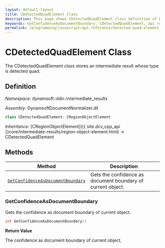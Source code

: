```yaml
---
layout: default-layout
title: CDetectedQuadElement Class
description: This page shows CDetectedQuadElement class definition of Dynamsoft Document Normalizer SDK JavaScript Edition.
keywords: GetConfidenceAsDocumentBoundary, CDetectedQuadElement, api reference
permalink: /programming/javascript/api-reference/detected-quad-element.html
---
```


# CDetectedQuadElement Class

The CDetectedQuadElement class stores an intermediate result whose type is detected quad.

## Definition

*Namespace:* dynamsoft::ddn::intermediate_results

*Assembly:* DynamsoftDocumentNormalizer.dll

```cpp
class CDetectedQuadElement: CRegionObjectElement
```

*Inheritance:* [CRegionObjectElement]({{ site.dcv_cpp_api }}core/intermediate-results/region-object-element.html) -> CDetectedQuadElement

## Methods

| Method | Description |
|--------|-------------|
| [`GetConfidenceAsDocumentBoundary`](#getconfidenceasdocumentboundary) | Gets the confidence as document boundary of current object. |

### GetConfidenceAsDocumentBoundary

Gets the confidence as document boundary of current object.

```cpp
int GetConfidenceAsDocumentBoundary() 
```

**Return Value**

The confidence as document boundary of current object.
